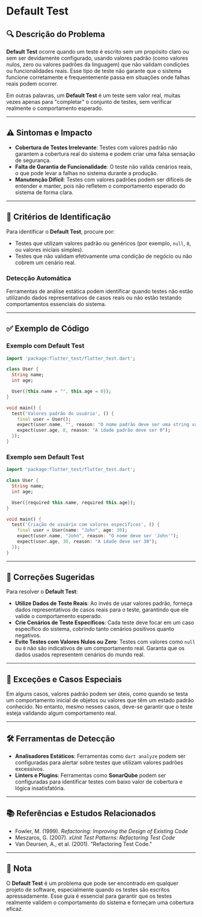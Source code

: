 # Default Test

## 🔍 Descrição do Problema
**Default Test** ocorre quando um teste é escrito sem um propósito claro ou sem ser devidamente configurado, usando valores padrão (como valores nulos, zero ou valores padrões da linguagem) que não validam condições ou funcionalidades reais. Esse tipo de teste não garante que o sistema funcione corretamente e frequentemente passa em situações onde falhas reais podem ocorrer.

Em outras palavras, um **Default Test** é um teste sem valor real, muitas vezes apenas para "completar" o conjunto de testes, sem verificar realmente o comportamento esperado.

---

## ⚠️ Sintomas e Impacto
- **Cobertura de Testes Irrelevante**: Testes com valores padrão não garantem a cobertura real do sistema e podem criar uma falsa sensação de segurança.
- **Falta de Garantia de Funcionalidade**: O teste não valida cenários reais, o que pode levar a falhas no sistema durante a produção.
- **Manutenção Difícil**: Testes com valores padrões podem ser difíceis de entender e manter, pois não refletem o comportamento esperado do sistema de forma clara.

---

## 🔑 Critérios de Identificação
Para identificar o **Default Test**, procure por:
- Testes que utilizam valores padrão ou genéricos (por exemplo, `null`, `0`, ou valores iniciais simples).
- Testes que não validam efetivamente uma condição de negócio ou não cobrem um cenário real.

### Detecção Automática
Ferramentas de análise estática podem identificar quando testes não estão utilizando dados representativos de casos reais ou não estão testando comportamentos essenciais do sistema.

---

## ✅ Exemplo de Código

### Exemplo com Default Test

```dart
import 'package:flutter_test/flutter_test.dart';

class User {
  String name;
  int age;

  User({this.name = "", this.age = 0});
}

void main() {
  test('Valores padrão do usuário', () {
    final user = User();
    expect(user.name, "", reason: "O nome padrão deve ser uma string vazia");
    expect(user.age, 0, reason: "A idade padrão deve ser 0");
  });
}

```

### Exemplo sem Default Test

```dart
import 'package:flutter_test/flutter_test.dart';

class User {
  String name;
  int age;

  User({required this.name, required this.age});
}

void main() {
  test('Criação de usuário com valores específicos', () {
    final user = User(name: "John", age: 30);
    expect(user.name, "John", reason: "O nome deve ser 'John'");
    expect(user.age, 30, reason: "A idade deve ser 30");
  });
}

```

---

## 🚀 Correções Sugeridas
Para resolver o **Default Test**:

- **Utilize Dados de Teste Reais**: Ao invés de usar valores padrão, forneça dados representativos de casos reais para o teste, garantindo que ele valide o comportamento esperado.
- **Crie Cenários de Teste Específicos**: Cada teste deve focar em um caso específico do sistema, cobrindo tanto cenários positivos quanto negativos.
- **Evite Testes com Valores Nulos ou Zero**: Testes com valores como `null` ou `0` não são indicativos de um comportamento real. Garanta que os dados usados representem cenários do mundo real.

---

## 🌟 Exceções e Casos Especiais
Em alguns casos, valores padrão podem ser úteis, como quando se testa um comportamento inicial de objetos ou valores que têm um estado padrão conhecido. No entanto, mesmo nesses casos, deve-se garantir que o teste esteja validando algum comportamento real.

---

## 🛠 Ferramentas de Detecção
- **Analisadores Estáticos**: Ferramentas como `dart analyze` podem ser configuradas para alertar sobre testes que utilizam valores padrões excessivos.
- **Linters e Plugins**: Ferramentas como **SonarQube** podem ser configuradas para identificar testes com baixo valor de cobertura e lógica insatisfatória.

---

## 📚 Referências e Estudos Relacionados
- Fowler, M. (1999). *Refactoring: Improving the Design of Existing Code*
- Meszaros, G. (2007). *xUnit Test Patterns: Refactoring Test Code*
- Van Deursen, A., et al. (2001). "Refactoring Test Code."

---

## 📝 Nota
O **Default Test** é um problema que pode ser encontrado em qualquer projeto de software, especialmente quando os testes são escritos apressadamente. Esse guia é essencial para garantir que os testes realmente validem o comportamento do sistema e forneçam uma cobertura eficaz.
